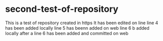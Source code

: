 # second-test-of-repository
This is a test of repository created in https
It has been  edited on line
line 4 has been added locally
line 5 has beenn added on web
line 6 b added locally after a line 6 has been added and committed on web